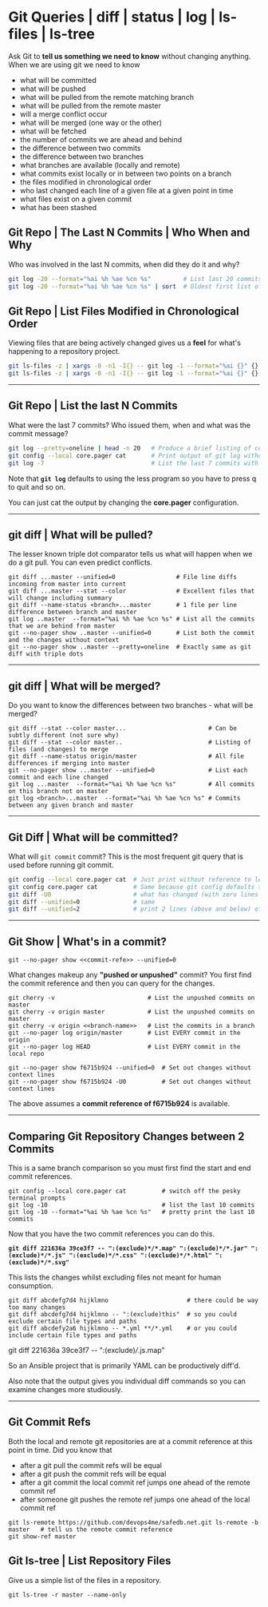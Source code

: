 
# Git Queries | diff | status | log | ls-files | ls-tree

Ask Git to **tell us something we need to know** without changing anything. When we are using git we need to know

- what will be committed
- what will be pushed
- what will be pulled from the remote matching branch
- what will be pulled from the remote master
- will a merge conflict occur
- what will be merged (one way or the other)
- what will be fetched
- the number of commits we are ahead and behind
- the difference between two commits
- the difference between two branches
- what branches are available (locally and remote)
- what commits exist locally or in between two points on a branch
- the files modified in chronological order
- who last changed each line of a given file at a given point in time
- what files exist on a given commit
- what has been stashed

## Git Repo | The Last N Commits | Who When and Why

Who was involved in the last N commits, when did they do it and why?

```bash
git log -20 --format="%ai %h %ae %cn %s"         # List last 20 commits with date hash author and subject
git log -20 --format="%ai %h %ae %cn %s" | sort  # Oldest first list of the last 20 commits with details
```

## Git Repo | List Files Modified in Chronological Order

Viewing files that are being actively changed gives us a **feel** for what's happening to a repository project.

```bash
git ls-files -z | xargs -0 -n1 -I{} -- git log -1 --format="%ai {}" {} | sort -r    # Recently modified first
git ls-files -z | xargs -0 -n1 -I{} -- git log -1 --format="%ai {}" {} | sort       # Recently modified last
```


---


## Git Repo | List the last N Commits

What were the last 7 commits? Who issued them, when and what was the commit message?

```bash
git log --pretty=oneline | head -n 20   # Produce a brief listing of commits (one per line)
git config --local core.pager cat       # Print output of git log without going to less program
git log -7                              # List the last 7 commits with who made them and date
```

Note that **`git log`** defaults to using the less program so you have to press q to quit and so on.

You can just cat the output by changing the **core.pager** configuration.


---

## git diff | What will be pulled?

The lesser known triple dot comparator tells us what will happen when we do a git pull. You can even predict conflicts.

```
git diff ...master --unified=0                 # File line diffs incoming from master into current
git diff ...master --stat --color              # Excellent files that will change including summary
git diff --name-status <branch>...master       # 1 file per line difference between branch and master
git log ..master  --format="%ai %h %ae %cn %s" # List all the commits that we are behind from master
git --no-pager show ..master --unified=0       # List both the commit and the changes without context
git --no-pager show ..master --pretty=oneline  # Exactly same as git diff with triple dots
```

---

## git diff | What will be merged?

Do you want to know the differences between two branches - what will be merged?

```
git diff --stat --color master...                       # Can be subtly different (not sure why)
git diff --stat --color master..                        # Listing of files (and changes) to merge
git diff --name-status origin/master                    # All file differences if merging into master
git --no-pager show ...master --unified=0               # List each commit and each line changed
git log ...master  --format="%ai %h %ae %cn %s"         # All commits on this branch not on master
git log <branch>...master  --format="%ai %h %ae %cn %s" # Commits between any given branch and master
```


---


## Git Diff | What will be committed?

What will `git commit` commit? This is the most frequent git query that is used before running git commit.

```bash
git config --local core.pager cat  # Just print without reference to less
git config core.pager cat          # Same because git config defaults to --local
git diff -U0                       # what has changed (with zero lines of context)
git diff --unified=0               # same
git diff --unified=2               # print 2 lines (above and below) of context
```


---


## Git Show | What's in a commit?

    git --no-pager show <<commit-refe>> --unified=0

What changes makeup any **"pushed or unpushed"** commit? You first find the commit reference and then you can query for the changes.

    git cherry -v                          # List the unpushed commits on master
    git cherry -v origin master            # List the unpushed commits on master
    git cherry -v origin <<branch-name>>   # List the commits in a branch
    git --no-pager log origin/master       # List EVERY commit in the origin
    git --no-pager log HEAD                # List EVERY commit in the local repo

    git --no-pager show f6715b924 --unified=0  # Set out changes without context lines
    git --no-pager show f6715b924 -U0          # Set out changes without context lines

The above assumes a **commit reference of f6715b924** is available.


---


## Comparing Git Repository Changes between 2 Commits

This is a same branch comparison so you must first find the start and end commit references.

```
git config --local core.pager cat          # switch off the pesky terminal prompts
git log -10                                # list the last 10 commits
git log -10 --format="%ai %h %ae %cn %s"   # pretty print the last 10 commits
```

Now that you have the two commit references you can do this.

**`git diff 221636a 39ce3f7 -- ":(exclude)*/*.map" ":(exclude)*/*.jar" ":(exclude)*/*.js" ":(exclude)*/*.css" ":(exclude)*/*.html" ":(exclude)*/*.svg"`**

This lists the changes whilst excluding files not meant for human consumption.

```
git diff abcdefg7d4 hijklmno                      # there could be way too many changes
git diff abcdefg7d4 hijklmno -- ":(exclude)this"  # so you could exclude certain file types and paths
git diff abcdefy2a6 hijklmno -- *.yml **/*.yml    # or you could include certain file types and paths
```

git diff 221636a 39ce3f7 -- ":(exclude)*/*.js.map"

So an Ansible project that is primarily YAML can be productively diff'd.

Also note that the output gives you individual diff commands so you can examine changes more studiously.


---

## Git Commit Refs

Both the local and remote git repositories are at a commit reference at this point in time. Did you know that

- after a git pull the commit refs will be equal
- after a git push the commit refs will be equal
- after a git commit the local commit ref jumps one ahead of the remote commit ref
- after someone git pushes the remote ref jumps one ahead of the local commit ref

```
git ls-remote https://github.com/devops4me/safedb.net.git ls-remote -b master   # tell us the remote commit reference
git show-ref master
```


## Git ls-tree | List Repository Files

Give us a simple list of the files in a repository.

```
git ls-tree -r master --name-only
```
